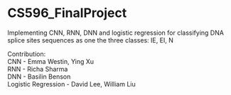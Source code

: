 # CS596_FinalProject
Implementing CNN, RNN, DNN and logistic regression for classifying DNA splice sites sequences as one the three classes: IE, EI, N 

Contribution:  
CNN - Emma Westin, Ying Xu  
RNN - Richa Sharma  
DNN - Basilin Benson  
Logistic Regression - David Lee, William Liu  
